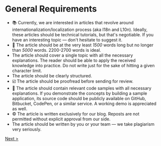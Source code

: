 # General Requirements

* :books: Currently, we are interested in articles that revolve around internationalization/localization process (aka I18n and L10n). Ideally, these articles should be technical tutorials, but that's negotiable. If you have an interesting topic — don't hesitate to suggest it.
* :pencil: The article should be at the very least *1500* words long but no longer than *5000* words. 2200-2700 words is ideal.
* The article should cover a single topic with all the necessary explanations. The reader should be able to apply the received knowledge into practice. Do not write just for the sake of hitting a given character limit.
* The article should be clearly structured.
* :ballot_box_with_check: The article should be proofread before sending for review.
* :memo: The article should contain relevant code samples with all necessary explanations. If you demonstrate the concepts by building a sample application, its source code should be publicly available on GitHub, Bitbucket, CodePen, or a similar service. A working demo is appreciated as well.
* :copyright: The article is written exclusively for our blog. Reposts are not permitted without explicit approval from our side.
* The article should be written by you or your team — we take plagiarism very seriously.

[Next >](02-style-guide.md)
